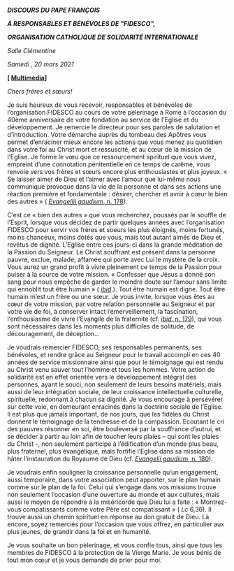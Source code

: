***DISCOURS DU PAPE FRANÇOIS***

***À RESPONSABLES ET BÉNÉVOLES DE "FIDESCO",***

***ORGANISATION CATHOLIQUE DE SOLIDARITÉ INTERNATIONALE***

*Salle Clémentine*

*Samedi , 20 mars 2021*

**\[ [Multimédia](http://w2.vatican.va/content/francesco/fr/events/event.dir.html/content/vaticanevents/fr/2021/3/20/fidesco.html)\]**

*Chers frères et sœurs!*

Je suis heureux de vous recevoir, responsables et bénévoles de l’organisation FIDESCO au cours de votre pèlerinage à Rome à l’occasion du 40ème anniversaire de votre fondation au service de l’Eglise et du développement. Je remercie le directeur pour ses paroles de salutation et d’introduction. Votre démarche auprès du tombeau des Apôtres vous permet d’enraciner mieux encore les actions que vous menez au quotidien dans votre foi au Christ mort et ressuscité, et au cœur de la mission de l’Eglise. Je forme le vœu que ce ressourcement spirituel que vous vivez, empreint d’une connotation pénitentielle en ce temps de carême, vous renvoie vers vos frères et sœurs encore plus enthousiastes et plus joyeux. « Se laisser aimer de Dieu et l’aimer avec l’amour que lui-même nous communique provoque dans la vie de la personne et dans ses actions une réaction première et fondamentale : désirer, chercher et avoir à cœur le bien des autres » ( [*Evangellii gaudium*, n. 178](http://www.vatican.va/content/francesco/fr/apost_exhortations/documents/papa-francesco_esortazione-ap_20131124_evangelii-gaudium.html#Confession_de_la_foi_et_engagement_social)).

C’est ce « bien des autres » que vous recherchez, poussés par le souffle de l’Esprit, lorsque vous décidez de partir quelques années avec l’organisation FIDESCO pour servir vos frères et soeurs les plus éloignés, moins fortunés, moins chanceux, moins dotés que vous, mais tout autant aimés de Dieu et revêtus de dignité. L’Eglise entre ces jours-ci dans la grande méditation de la Passion du Seigneur. Le Christ souffrant est présent dans la personne pauvre, exclue, malade, affamée qui porte avec Lui le mystère de la croix. Vous aurez un grand profit à vivre pleinement ce temps de la Passion pour puiser à la source de votre mission. « Confesser que Jésus a donné son sang pour nous empêche de garder le moindre doute sur l’amour sans limite qui ennoblit tout être humain » ( *[ibid](http://www.vatican.va/content/francesco/fr/apost_exhortations/documents/papa-francesco_esortazione-ap_20131124_evangelii-gaudium.html#Confession_de_la_foi_et_engagement_social)*.). Tout être humain est digne. Tout être humain m’est un frère ou une sœur. Je vous invite, lorsque vous êtes au cœur de votre mission, par votre relation personnelle au Seigneur et par votre vie de foi, à conserver intact l’émerveillement, la fascination, l’enthousiasme de vivre l’Evangile de la fraternité (cf. [*ibid*. n. 179](http://www.vatican.va/content/francesco/fr/apost_exhortations/documents/papa-francesco_esortazione-ap_20131124_evangelii-gaudium.html#Confession_de_la_foi_et_engagement_social)), qui vous sont nécessaires dans les moments plus difficiles de solitude, de découragement, de déception…

Je voudrais remercier FIDESCO, ses responsables permanents, ses bénévoles, et rendre grâce au Seigneur pour le travail accompli en ces 40 années de service missionnaire ainsi que pour le témoignage qui est rendu au Christ venu sauver tout l’homme et tous les hommes. Votre action de solidarité est en effet orientée vers le développement intégral des personnes, ayant le souci, non seulement de leurs besoins matériels, mais aussi de leur intégration sociale, de leur croissance intellectuelle culturelle, spirituelle, redonnant à chacun sa dignité. Je vous encourage à persévérer sur cette voie, en demeurant enracinés dans la doctrine sociale de l’Eglise. Il est plus que jamais important, de nos jours, que les fidèles du Christ donnent le témoignage de la tendresse et de la compassion. Ecoutant le cri des pauvres résonner en soi, être bouleversé par la souffrance d’autrui, et se décider à partir au loin afin de toucher leurs plaies – qui sont les plaies du Christ -, non seulement participe à l’édification d’un monde plus beau, plus fraternel, plus évangélique, mais fortifie l’Eglise dans sa mission de hâter l’instauration du Royaume de Dieu (cf. [*Evangelii gaudium*, n. 180](http://www.vatican.va/content/francesco/fr/apost_exhortations/documents/papa-francesco_esortazione-ap_20131124_evangelii-gaudium.html#Le_Royaume_qui_nous_appelle)).

Je voudrais enfin souligner la croissance personnelle qu’un engagement, aussi temporaire, dans votre association peut apporter, sur le plan humain comme sur le plan de la foi. Celui qui s’engage dans vos missions trouve non seulement l’occasion d’une ouverture au monde et aux cultures, mais aussi le moyen de répondre à la miséricorde que Dieu lui a faite : « Montrez-vous compatissants comme votre Père est compatissant » ( *Lc* 6,36). Il trouve aussi un chemin spirituel en réponse au don gratuit de Dieu. Là encore, soyez remerciés pour l’occasion que vous offrez, en particulier aux plus jeunes, de grandir dans la foi et en humanité.

Je vous souhaite un bon pèlerinage, et vous confie tous, ainsi que tous les membres de FIDESCO à la protection de la Vierge Marie. Je vous bénis de tout mon cœur et je vous demande de prier pour moi.